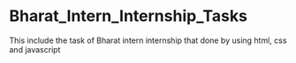 # Bharat_Intern_Internship_Tasks
This include the task of Bharat intern internship that done by using html, css and javascript
